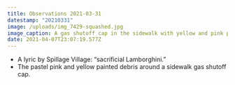 ```yaml
---
title: Observations 2021-03-31
datestamp: "20210331"
image: /uploads/img_7429-squashed.jpg
image_caption: A gas shutoff cap in the sidewalk with yellow and pink pastel debris around it.
date: 2021-04-07T23:07:19.577Z
---
```

- A lyric by Spillage Village: “sacrificial Lamborghini.”
- The pastel pink and yellow painted debris around a sidewalk gas shutoff cap.